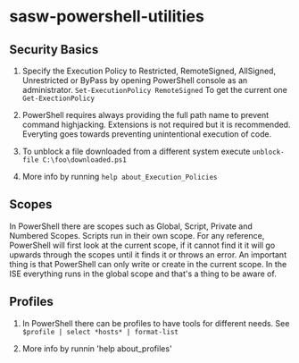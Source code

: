 # sasw-powershell-utilities

## Security Basics
1. Specify the Execution Policy to Restricted, RemoteSigned, AllSigned, Unrestricted or ByPass by opening
PowerShell console as an administrator.
`Set-ExecutionPolicy RemoteSigned`
To get the current one
`Get-ExectionPolicy`

2. PowerShell requires always providing the full path name to prevent command highjacking. Extensions is not required but it is recommended. Everyting goes towards preventing unintentional execution of code.

3. To unblock a file downloaded from a different system execute `unblock-file C:\foo\downloaded.ps1`

4. More info by running `help about_Execution_Policies`

## Scopes
In PowerShell there are scopes such as Global, Script, Private and Numbered Scopes. Scripts run in their own scope. For any reference, PowerShell will first look at the current scope, if it cannot find it it will go upwards through the scopes until it finds it or throws an error. An important thing is that PowerShell can only write or create in the current scope. In the ISE everything runs in the global scope and that's a thing to be aware of.

## Profiles
1. In PowerShell there can be profiles to have tools for different needs. See `$profile | select *hosts* | format-list`

2. More info by runnin 'help about_profiles'